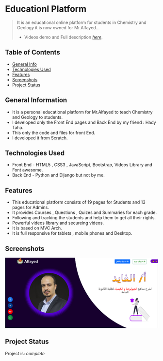 
# Educationl Platform
> It is an educational online platform for students in Chemistry and Geology it is now owned for Mr.Alfayed...
>- Videos demo and Full description [_here_](https://drive.google.com/drive/folders/1-wji3srZPqRxGEz3pByqfGXDy5g-S8m-?usp=share_link).

## Table of Contents

* [General Info](#general-information)
* [Technologies Used](#technologies-used)
* [Features](#features)
* [Screenshots](#screenshots)
* [Project Status](#project-status)



## General Information
- It is a personal educational platform for Mr.Alfayed to teach Chemistry and Geology to students.
- I developed only the Front End pages and Back End  by my friend : Hady Taha.
- This only the code and files for front End.
- I developed it from Scratch.

## Technologies Used

- Front End - HTML5 , CSS3 , JavaScript, Bootstrap, Videos Library and Font awesome.
- Back End - Python and Dijango but not by me.

## Features

- This educational platform consists of 19 pages for Students and 13 pages for Admins.
- It provides Courses , Questions , Quizes and Summaries for each grade.
- Following and tracking the students and help them to get all their rights.
- Powerful videos library and secureing videos.
- It is based on MVC Arch.
- It is  full responsive for tablets , mobile phones and Desktop.

## Screenshots
![Example screenshot](./Images/Screen.png)


## Project Status
Project is: _complete_ 





